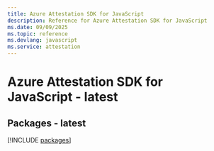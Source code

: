 ```yaml
---
title: Azure Attestation SDK for JavaScript
description: Reference for Azure Attestation SDK for JavaScript
ms.date: 09/09/2025
ms.topic: reference
ms.devlang: javascript
ms.service: attestation
---
```

# Azure Attestation SDK for JavaScript - latest
## Packages - latest
[!INCLUDE [packages](attestation-index.md)]